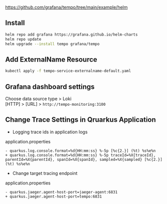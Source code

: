 <https://github.com/grafana/tempo/tree/main/example/helm>

## Install

```bash
helm repo add grafana https://grafana.github.io/helm-charts
helm repo update
helm upgrade --install tempo grafana/tempo
```

## Add ExternalName Resource

```bash
kubectl apply -f tempo-service-externalname-default.yaml
```

## Grafana dashboard settings

Choose data source type > Loki  
[HTTP] > [URL] > `http://tempo-monitoring:3100`

## Change Trace Settings in Qruarkus Application

-   Logging trace ids in application logs

application.properties

```properties
- quarkus.log.console.format=%d{HH:mm:ss} %-5p [%c{2.}] (%t) %s%e%n
+ quarkus.log.console.format=%d{HH:mm:ss} %-5p traceId=%X{traceId}, parentId=%X{parentId}, spanId=%X{spanId}, sampled=%X{sampled} [%c{2.}] (%t) %s%e%n
```

-   Change target tracing endpoint

application.properties

```properties
- quarkus.jaeger.agent-host-port=jaeger-agent:6831
+ quarkus.jaeger.agent-host-port=tempo:6831
```
